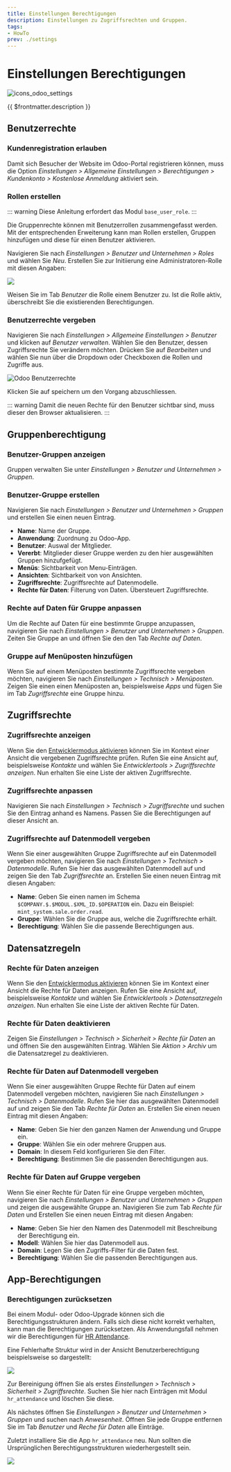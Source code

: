 ```yaml
---
title: Einstellungen Berechtigungen
description: Einstellungen zu Zugriffsrechten und Gruppen.
tags:
- HowTo
prev: ./settings
---
```

# Einstellungen Berechtigungen
![icons_odoo_settings](attachments/icons_odoo_settings.png)

{{ $frontmatter.description }}

## Benutzerrechte

### Kundenregistration erlauben

Damit sich Besucher der Website im Odoo-Portal registrieren können, muss die Option *Einstellungen > Allgemeine Einstellungen > Berechtigungen > Kundenkonto > Kostenlose Anmeldung* aktiviert sein.

### Rollen erstellen

::: warning
Diese Anleitung erfordert das Modul `base_user_role`.
:::

Die Gruppenrechte können mit Benutzerrollen zusammengefasst werden. Mit der entsprechenden Erweiterung kann man Rollen erstellen, Gruppen hinzufügen und diese für einen Benutzer aktivieren.

Navigieren Sie nach *Einstellungen > Benutzer und Unternehmen > Roles* und wählen Sie *Neu*. Erstellen Sie zur Initiierung eine Administratoren-Rolle mit diesen Angaben:

![](attachments/Odoo%20Einstellungen%20Benutzerrolle%20Administrator.png)

Weisen Sie im Tab *Benutzer* die Rolle einem Benutzer zu. Ist die Rolle aktiv, überschreibt Sie die existierenden Berechtigungen.

### Benutzerrechte vergeben

Navigieren Sie nach *Einstellungen > Allgemeine Einstellungen > Benutzer* und klicken auf *Benutzer verwalten*. Wählen Sie den Benutzer, dessen Zugriffsrechte Sie verändern möchten. Drücken Sie auf *Bearbeiten* und wählen Sie nun über die Dropdown oder Checkboxen die Rollen und Zugriffe aus.

![Odoo Benutzerrechte](attachments/Einstellungen%20Benutzerrechte.png)

Klicken Sie auf speichern um den Vorgang abzuschliessen.

::: warning
Damit die neuen Rechte für den Benutzer sichtbar sind, muss dieser den Browser aktualisieren.
:::

## Gruppenberechtigung

### Benutzer-Gruppen anzeigen

Gruppen verwalten Sie unter *Einstellungen > Benutzer und Unternehmen > Gruppen*.

### Benutzer-Gruppe erstellen

Navigieren Sie nach *Einstellungen > Benutzer und Unternehmen > Gruppen* und erstellen Sie einen neuen Eintrag.

* **Name**: Name der Gruppe.
* **Anwendung**: Zuordnung zu Odoo-App.
* **Benutzer**: Auswal der Mitglieder.
* **Vererbt**: Mitglieder dieser Gruppe werden zu den hier ausgewählten Gruppen hinzufgefügt.
* **Menüs**: Sichtbarkeit von Menu-Einträgen.
* **Ansichten**: Sichtbarkeit von von Ansichten.
* **Zugriffsrechte**: Zugriffsrechte auf Datenmodelle.
* **Rechte für Daten**: Filterung von Daten. Übersteuert Zugriffsrechte.

### Rechte auf Daten für Gruppe anpassen

Um die Rechte auf Daten für eine bestimmte Gruppe anzupassen, navigieren Sie nach *Einstellungen > Benutzer und Unternehmen > Gruppen*. Zeiten Sie Gruppe an und öffnen Sie den den Tab *Rechte auf Daten*.

### Gruppe auf Menüposten hinzufügen

Wenn Sie auf einem Menüposten bestimmte Zugriffsrechte vergeben möchten, navigieren Sie nach *Einstellungen > Technisch > Menüposten*. Zeigen Sie einen einen Menüposten an, beispielsweise *Apps* und fügen Sie im Tab *Zugriffsrechte* eine Gruppe hinzu.

## Zugriffsrechte

### Zugriffsrechte anzeigen

Wenn Sie den [Entwicklermodus aktivieren](Settings.md#Entwicklermodus%20aktivieren) können Sie im Kontext einer Ansicht die vergebenen Zugriffsrechte prüfen. Rufen Sie eine Ansicht auf, beispielsweise *Kontakte* und wählen Sie *Entwicklertools > Zugriffsrechte anzeigen*. Nun erhalten Sie eine Liste der aktiven Zugriffsrechte.

### Zugriffsrechte anpassen

Navigieren Sie nach *Einstellungen > Technisch > Zugriffsrechte* und suchen Sie den Eintrag anhand es Namens. Passen Sie die Berechtigungen auf dieser Ansicht an.

### Zugriffsrechte auf Datenmodell vergeben

Wenn Sie einer ausgewählten Gruppe Zugriffsrechte auf ein Datenmodell vergeben möchten, navigieren Sie nach *Einstellungen > Technisch > Datenmodelle*. Rufen Sie hier das ausgewählten Datenmodell auf und zeigen Sie den Tab *Zugriffsrechte* an. Erstellen Sie einen neuen Eintrag mit diesen Angaben:

* **Name**: Geben Sie einen namen im Schema `$COMPANY.$.$MODUL.$XML_ID.$OPERATION` ein. Dazu ein Beispiel: `mint_system.sale.order.read`.
* **Gruppe**: Wählen Sie die Gruppe aus, welche die Zugriffsrechte erhält.
* **Berechtigung**: Wählen Sie die passende Berechtigungen aus.

## Datensatzregeln

### Rechte für Daten anzeigen

Wenn Sie den [Entwicklermodus aktivieren](Settings.md#Entwicklermodus%20aktivieren) können Sie im Kontext einer Ansicht die Rechte für Daten anzeigen. Rufen Sie eine Ansicht auf, beispielsweise *Kontakte* und wählen Sie *Entwicklertools > Datensatzregeln anzeigen*. Nun erhalten Sie eine Liste der aktiven Rechte für Daten.

### Rechte für Daten deaktivieren

Zeigen Sie *Einstellungen > Technisch > Sicherheit > Rechte für Daten* an und öffnen Sie den ausgewählten Eintrag. Wählen Sie *Aktion > Archiv* um die Datensatzregel zu deaktivieren.

### Rechte für Daten auf Datenmodell vergeben

Wenn Sie einer ausgewählten Gruppe Rechte für Daten auf einem Datenmodell vergeben möchten, navigieren Sie nach *Einstellungen > Technisch > Datenmodelle*. Rufen Sie hier das ausgewählten Datenmodell auf und zeigen Sie den Tab *Rechte für Daten* an. Erstellen Sie einen neuen Eintrag mit diesen Angaben:

* **Name**: Geben Sie hier den ganzen Namen der Anwendung und Gruppe ein.
* **Gruppe**: Wählen Sie ein oder mehrere Gruppen aus.
* **Domain**: In diesem Feld konfigurieren Sie den Filter.
* **Berechtigung**: Bestimmen Sie die passenden Berechtigungen aus.

### Rechte für Daten auf Gruppe vergeben

Wenn Sie einer Rechte für Daten für eine Gruppe vergeben möchten, navigieren Sie nach *Einstellungen > Benutzer und Unternehmen > Gruppen* und zeigen die ausgewählte Gruppe an. Navigieren Sie zum Tab *Rechte für Daten* und Erstellen Sie einen neuen Eintrag mit diesen Angaben:

* **Name**: Geben Sie hier den Namen des Datenmodell mit Beschreibung der Berechtigung ein.
* **Modell**: Wählen Sie hier das Datenmodell aus.
* **Domain**: Legen Sie den Zugriffs-Filter für die Daten fest.
* **Berechtigung**: Wählen Sie die passenden Berechtigungen aus.

## App-Berechtigungen

### Berechtigungen zurücksetzen

Bei einem Modul- oder Odoo-Upgrade können sich die Berechtigungsstrukturen ändern. Falls sich diese nicht korrekt verhalten, kann man die Berechtigungen zurücksetzen. Als Anwendungsfall nehmen wir die Berechtigungen für [HR Attendance](HR%20Attendance.md).

Eine Fehlerhafte Struktur wird in der Ansicht Benutzerberechtigung beispielsweise so dargestellt:

![](attachments/Einstellungen%20fehlerhafte%20Berechtigungsstruktur.png)

Zur Bereinigung öffnen Sie als erstes *Einstellungen > Technisch > Sicherheit > Zugriffsrechte*. Suchen Sie hier nach Einträgen mit Modul `hr_attendance` und löschen Sie diese.

Als nächstes öffnen Sie *Einstellungen > Benutzer und Unternehmen > Gruppen* und  suchen nach *Anwesenheit*. Öffnen Sie jede Gruppe  entfernen Sie im Tab *Benutzer* und *Reche für Daten* alle Einträge.

Zuletzt installiere Sie die App `hr_attendance` neu. Nun sollten die Ursprünglichen Berechtigungsstrukturen wiederhergestellt sein.

![](attachments/Einstellungen%20Berechtigungen%20korrigiert.png)